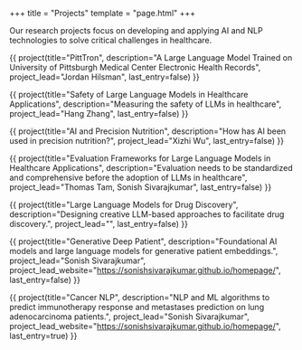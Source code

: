 +++
title = "Projects"
template = "page.html"
+++

<div class="section-intro fade-in">
    <p class="lead">Our research projects focus on developing and applying AI and NLP technologies to solve critical challenges in healthcare.</p>
</div>

<div class="projects-list fade-in">

{{ project(title="PittTron", description="A Large Language Model Trained on University of Pittsburgh Medical Center Electronic Health Records", project_lead="Jordan Hilsman", last_entry=false) }}

{{ project(title="Safety of Large Language Models in Healthcare Applications", description="Measuring the safety of LLMs in healthcare", project_lead="Hang Zhang", last_entry=false) }}

{{ project(title="AI and Precision Nutrition", description="How has AI been used in precision nutrition?", project_lead="Xizhi Wu", last_entry=false) }}

{{ project(title="Evaluation Frameworks for Large Language Models in Healthcare Applications", description="Evaluation needs to be standardized and comprehensive before the adoption of LLMs in healthcare", project_lead="Thomas Tam, Sonish Sivarajkumar", last_entry=false) }}

{{ project(title="Large Language Models for Drug Discovery", description="Designing creative LLM-based approaches to facilitate drug discovery.", project_lead="", last_entry=false) }}

{{ project(title="Generative Deep Patient", description="Foundational AI models and large language models for generative patient embeddings.", project_lead="Sonish Sivarajkumar", project_lead_website="https://sonishsivarajkumar.github.io/homepage/", last_entry=false) }}

{{ project(title="Cancer NLP", description="NLP and ML algorithms to predict immunotherapy response and metastases prediction on lung adenocarcinoma patients.", project_lead="Sonish Sivarajkumar", project_lead_website="https://sonishsivarajkumar.github.io/homepage/", last_entry=true) }}

</div>
